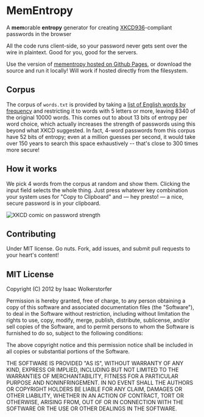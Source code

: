 # MemEntropy

A **mem**orable **entropy** generator for creating <a href="http://xkcd.com/936/">XKCD936</a>-compliant passwords in the browser

All the code runs client-side, so your password never gets sent over the wire in plaintext.  Good for you, good for the servers.

Use the version of [mementropy hosted on Github Pages](http://agnoster.net/mementropy/), or download the source and run it locally! Will work if hosted directly from the filesystem.

## Corpus

The corpus of `words.txt` is provided by taking a [list of English words by frequency][wordlist] and restricting it to words with 5 letters or more, leaving 8340 of the original 10000 words. This comes out to about 13 bits of entropy per word choice, which actually increases the strength of passwords using this beyond what XKCD suggested. In fact, 4-word passwords from this corpus have 52 bits of entropy; even at a million guesses per second, it would take over 150 years to search this space exhaustively -- that's close to 300 times more secure!

## How it works

We pick 4 words from the corpus at random and show them. Clicking the input field selects the whole thing. Just press whatever key combination your system uses for "Copy to Clipboard" and — hey presto! — a nice, secure password is in your clipboard.

![XKCD comic on password strength](http://imgs.xkcd.com/comics/password_strength.png)

[wordlist]: http://www.cs.utexas.edu/users/ear/cs378NLP/EnglishWordFrequencies.txt
[xkcd img]: http://imgs.xkcd.com/comics/password_strength.png


## Contributing

Under MIT license. Go nuts. Fork, add issues, and submit pull requests to your heart's content!

## MIT License

Copyright (C) 2012 by Isaac Wolkerstorfer

Permission is hereby granted, free of charge, to any person obtaining a copy
of this software and associated documentation files (the "Software"), to deal
in the Software without restriction, including without limitation the rights
to use, copy, modify, merge, publish, distribute, sublicense, and/or sell
copies of the Software, and to permit persons to whom the Software is
furnished to do so, subject to the following conditions:

The above copyright notice and this permission notice shall be included in
all copies or substantial portions of the Software.

THE SOFTWARE IS PROVIDED "AS IS", WITHOUT WARRANTY OF ANY KIND, EXPRESS OR
IMPLIED, INCLUDING BUT NOT LIMITED TO THE WARRANTIES OF MERCHANTABILITY,
FITNESS FOR A PARTICULAR PURPOSE AND NONINFRINGEMENT. IN NO EVENT SHALL THE
AUTHORS OR COPYRIGHT HOLDERS BE LIABLE FOR ANY CLAIM, DAMAGES OR OTHER
LIABILITY, WHETHER IN AN ACTION OF CONTRACT, TORT OR OTHERWISE, ARISING FROM,
OUT OF OR IN CONNECTION WITH THE SOFTWARE OR THE USE OR OTHER DEALINGS IN
THE SOFTWARE.

